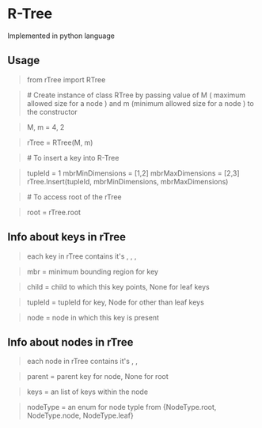 # R-Tree
 Implemented in python language

## Usage
> from rTree import RTree

> \# Create instance of class RTree by passing value of M ( maximum allowed size for a node ) and m (minimum allowed size for a node ) to the constructor

> M, m = 4, 2

> rTree = RTree(M, m)

> \# To insert a key into R-Tree

> tupleId = 1
> mbrMinDimensions = [1,2]
> mbrMaxDimensions =  [2,3]
> rTree.Insert(tupleId, mbrMinDimensions, mbrMaxDimensions)

> \# To access root of the rTree 

> root = rTree.root

## Info about keys in rTree
> each key in rTree contains it's <mbr>, <child>, <tupleId>, <node>

> mbr = minimum bounding region for key

> child = child to which this key points, None for leaf keys

> tupleId = tupleId for key, Node for other than leaf keys

> node = node in which this key is present

## Info about nodes in rTree
> each node in rTree contains it's <parent>, <keys>, <nodeType>

> parent = parent key for node, None for root

> keys = an list of keys within the node

> nodeType = an enum for node typle from {NodeType.root, NodeType.node, NodeType.leaf}
